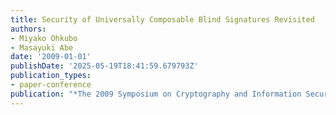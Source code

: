 ```yaml
---
title: Security of Universally Composable Blind Signatures Revisited
authors:
- Miyako Ohkubo
- Masayuki Abe
date: '2009-01-01'
publishDate: '2025-05-19T18:41:59.679793Z'
publication_types:
- paper-conference
publication: "*The 2009 Symposium on Cryptography and Information Security (SCIS'09)*"
---
```


